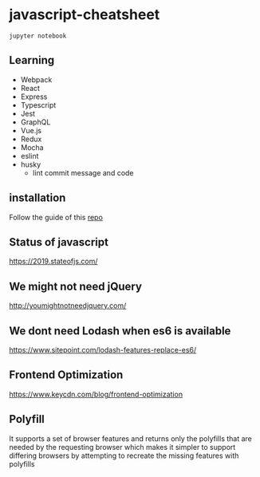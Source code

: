 # javascript-cheatsheet
```
jupyter notebook
```

## Learning
* Webpack
* React
* Express
* Typescript
* Jest
* GraphQL
* Vue.js
* Redux
* Mocha
* eslint
* husky
  * lint commit message and code


## installation
Follow the guide of this [repo](https://github.com/n-riesco/ijavascript#installation)

## Status of javascript
https://2019.stateofjs.com/

## We might not need jQuery
http://youmightnotneedjquery.com/

## We dont need Lodash when es6 is available
https://www.sitepoint.com/lodash-features-replace-es6/ 

## Frontend Optimization
https://www.keycdn.com/blog/frontend-optimization

## Polyfill
It supports a set of browser features and returns only the polyfills that are needed by the requesting browser which makes it simpler to support differing browsers by attempting to recreate the missing features with polyfills


